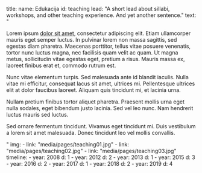 title: 
    name: Edukacija
id: teaching
lead: "A short lead about sillabi, workshops, and other teaching experience. And yet another sentence."
text: "<p>Lorem ipsum <a href='#'>dolor sit amet</a>, consectetur adipiscing elit. Etiam ullamcorper mauris eget semper luctus. In pulvinar lorem non massa sagittis, sed egestas diam pharetra. Maecenas porttitor, tellus vitae posuere venenatis, tortor nunc luctus magna, nec facilisis quam velit ac quam. Ut magna metus, sollicitudin vitae egestas eget, pretium a risus. Mauris massa ex, laoreet finibus erat et, commodo rutrum est.</p><p>Nunc vitae elementum turpis. Sed malesuada ante id blandit iaculis. Nulla vitae mi efficitur, consequat lacus sit amet, ultrices mi. Pellentesque ultrices elit at dolor faucibus laoreet. Aliquam quis tincidunt mi, et lacinia urna.</p><p>Nullam pretium finibus tortor aliquet pharetra. Praesent mollis urna eget nulla sodales, eget bibendum justo lacinia. Sed vel leo nunc. Nam hendrerit luctus mauris sed luctus.</p><p>Sed ornare fermentum tincidunt. Vivamus eget tincidunt mi. Duis vestibulum a lorem sit amet malesuada. Donec tincidunt leo vel mollis convallis.</p>" 
img: 
    - link: "media/pages/teaching01.jpg"
    - link: "media/pages/teaching02.jpg"
    - link: "media/pages/teaching03.jpg"
timeline:
    - year: 2008
      d: 1
    - year: 2012
      d: 2
    - year: 2013
      d: 1
    - year: 2015
      d: 3
    - year: 2016
      d: 2
    - year: 2017
      d: 1
    - year: 2018
      d: 2
    - year: 2019
      d: 4